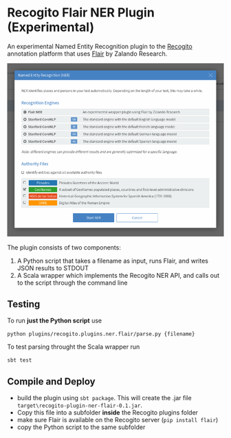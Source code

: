 # Recogito Flair NER Plugin (Experimental)

An experimental Named Entity Recognition plugin to the [Recogito](http://github.com/pelagios/recogito2) annotation platform that uses [Flair](https://github.com/zalandoresearch/flair) by Zalando Research. 

![Screenshot](screenshot.png)

The 
plugin consists of two components:

1. A Python script that takes a filename as input, runs 
   Flair, and writes JSON results to STDOUT
2. A Scala wrapper which implements the Recogito NER API, 
  and calls out to the script through the command line

## Testing

To run __just the Python script__ use

```
python plugins/recogito.plugins.ner.flair/parse.py {filename}
```

To test parsing throught the Scala wrapper run

```
sbt test
```

## Compile and Deploy

- build the plugin using `sbt package`. This will create the 
  .jar file `target\recogito-plugin-ner-flair-0.1.jar`. 
- Copy this file into a subfolder __inside__ the Recogito 
  plugins folder
- make sure Flair is available on the Recogito server 
  (`pip install flair`)
- copy the Python script to the same subfolder
